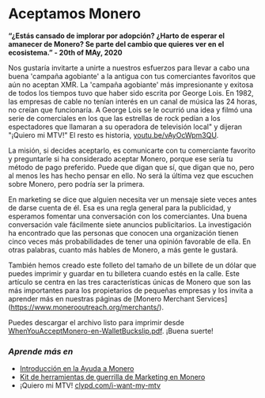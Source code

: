 # Aceptamos Monero

**“¿Estás cansado de implorar por adopción? ¿Harto de esperar el amanecer de Monero? Se parte del cambio que quieres ver en el ecosistema.” - 20th of MAy, 2020**

Nos gustaría invitarte a unirte a nuestros esfuerzos para llevar a cabo una buena 'campaña agobiante' a la antigua con tus comerciantes favoritos que aún no aceptan XMR. La 'campaña agobiante' más impresionante y exitosa de todos los tiempos tuvo que haber sido escrita por George Lois. En 1982, las empresas de cable no tenían interés en un canal de música las 24 horas, no creían que funcionaría. A George Lois se le ocurrió una idea y filmó una serie de comerciales en los que las estrellas de rock pedían a los espectadores que llamaran a su operadora de televisión local" y dijeran "¡Quiero mi MTV!" El resto es historia, [youtu.be/vAyOcWpm3QU](https://youtu.be/vAyOcWpm3QU?t=71).

La misión, si decides aceptarlo, es comunicarte con tu comerciante favorito y preguntarle si ha considerado aceptar Monero, porque ese sería tu método de pago preferido. Puede que digan que sí, que digan que no, pero al menos les has hecho pensar en ello. No será la última vez que escuchen sobre Monero, pero podría ser la primera.

En marketing se dice que alguien necesita ver un mensaje siete veces antes de darse cuenta de él. Esa es una regla general para la publicidad, y esperamos fomentar una conversación con los comerciantes. Una buena conversación vale fácilmente siete anuncios publicitarios. La investigación ha encontrado que las personas que conocen una organización tienen cinco veces más probabilidades de tener una opinión favorable de ella. En otras palabras, cuanto más hables de Monero, a más gente le gustará.

También hemos creado este folleto del tamaño de un billete de un dólar que puedes imprimir y guardar en tu billetera cuando estés en la calle. Este artículo se centra en las tres características únicas de Monero que son las más importantes para los propietarios de pequeñas empresas y los invita a aprender más en nuestras páginas de [Monero Merchant Services] (https://www.monerooutreach.org/merchants/).

Puedes descargar el archivo listo para imprimir desde [WhenYouAcceptMonero-en-WalletBuckslip.pdf](https://static.monerooutreach.org/img/MoneroMerchants/WhenYouAcceptMonero-en-WalletBuckslip.pdf). ¡Buena suerte!

### _Aprende más en_

- [Introducción en la Ayuda a Monero](https://www.monerooutreach.org/stories/getting-started-helping-monero.html)
- [Kit de herramientas de guerrilla de Marketing en Monero](https://www.monerooutreach.org/guerrilla-toolkit.html)
- ¡Quiero mi MTV! [clypd.com/i-want-my-mtv](https://clypd.com/i-want-my-mtv/)
